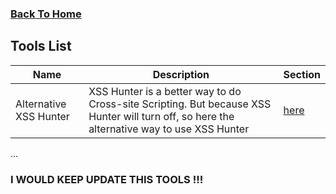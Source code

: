 ### [Back To Home](https://github.com/kokurate/MyProgress/blob/main/README.md)

## Tools List

|Name|Description|Section|
|---|---|---|
|Alternative XSS Hunter|XSS Hunter is a better way to do Cross-site Scripting. But because XSS Hunter will turn off, so here the alternative way to use XSS Hunter|[here](https://xsshunter.trufflesecurity.com)|

...

### I WOULD KEEP UPDATE THIS TOOLS !!!
